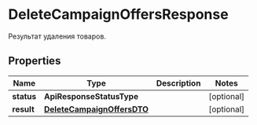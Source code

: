 

# DeleteCampaignOffersResponse

Результат удаления товаров.

## Properties

Name | Type | Description | Notes
------------ | ------------- | ------------- | -------------
**status** | **ApiResponseStatusType** |  |  [optional]
**result** | [**DeleteCampaignOffersDTO**](DeleteCampaignOffersDTO.md) |  |  [optional]



